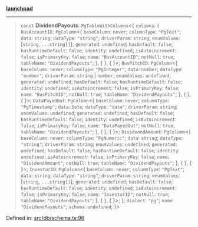 [**launchpad**](index.md)

***

> `const` **DividendPayouts**: `PgTableWithColumns`\<\{ `columns`: \{ `BusAccountID`: `PgColumn`\<\{ `baseColumn`: `never`; `columnType`: `"PgText"`; `data`: `string`; `dataType`: `"string"`; `driverParam`: `string`; `enumValues`: \[`string`, `...string[]`\]; `generated`: `undefined`; `hasDefault`: `false`; `hasRuntimeDefault`: `false`; `identity`: `undefined`; `isAutoincrement`: `false`; `isPrimaryKey`: `false`; `name`: `"BusAccountID"`; `notNull`: `true`; `tableName`: `"DividendPayouts"`; \}, \{ \}, \{ \}\>; `BusPitchID`: `PgColumn`\<\{ `baseColumn`: `never`; `columnType`: `"PgInteger"`; `data`: `number`; `dataType`: `"number"`; `driverParam`: `string` \| `number`; `enumValues`: `undefined`; `generated`: `undefined`; `hasDefault`: `false`; `hasRuntimeDefault`: `false`; `identity`: `undefined`; `isAutoincrement`: `false`; `isPrimaryKey`: `false`; `name`: `"BusPitchID"`; `notNull`: `true`; `tableName`: `"DividendPayouts"`; \}, \{ \}, \{ \}\>; `DataPayedOut`: `PgColumn`\<\{ `baseColumn`: `never`; `columnType`: `"PgTimestamp"`; `data`: `Date`; `dataType`: `"date"`; `driverParam`: `string`; `enumValues`: `undefined`; `generated`: `undefined`; `hasDefault`: `false`; `hasRuntimeDefault`: `false`; `identity`: `undefined`; `isAutoincrement`: `false`; `isPrimaryKey`: `false`; `name`: `"DataPayedOut"`; `notNull`: `true`; `tableName`: `"DividendPayouts"`; \}, \{ \}, \{ \}\>; `DividenndAmount`: `PgColumn`\<\{ `baseColumn`: `never`; `columnType`: `"PgNumeric"`; `data`: `string`; `dataType`: `"string"`; `driverParam`: `string`; `enumValues`: `undefined`; `generated`: `undefined`; `hasDefault`: `false`; `hasRuntimeDefault`: `false`; `identity`: `undefined`; `isAutoincrement`: `false`; `isPrimaryKey`: `false`; `name`: `"DividendAmount"`; `notNull`: `true`; `tableName`: `"DividendPayouts"`; \}, \{ \}, \{ \}\>; `InvestorID`: `PgColumn`\<\{ `baseColumn`: `never`; `columnType`: `"PgText"`; `data`: `string`; `dataType`: `"string"`; `driverParam`: `string`; `enumValues`: \[`string`, `...string[]`\]; `generated`: `undefined`; `hasDefault`: `false`; `hasRuntimeDefault`: `false`; `identity`: `undefined`; `isAutoincrement`: `false`; `isPrimaryKey`: `false`; `name`: `"InvestorID"`; `notNull`: `true`; `tableName`: `"DividendPayouts"`; \}, \{ \}, \{ \}\>; \}; `dialect`: `"pg"`; `name`: `"DividendPayouts"`; `schema`: `undefined`; \}\>

Defined in: [src/db/schema.ts:96](https://github.com/victorbratov/launchpad/blob/d1815ef1a573b42ac1f231f3f3d6617bddce6dbe/src/db/schema.ts#L96)
